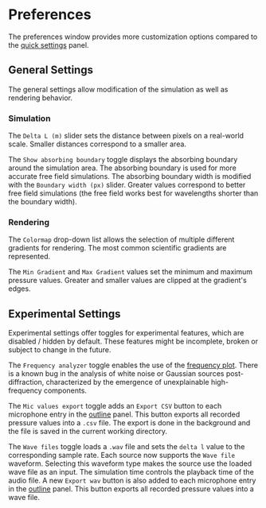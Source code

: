 # Preferences

The preferences window provides more customization options compared to the [quick settings](../ui/quick_settings.md) panel.

## General Settings

The general settings allow modification of the simulation as well as rendering behavior.

### Simulation

The `Delta L (m)` slider sets the distance between pixels on a real-world scale. Smaller distances correspond to a smaller area. 

The `Show absorbing boundary` toggle displays the absorbing boundary around the simulation area. The absorbing boundary is used for more accurate free field simulations. The absorbing boundary width is modified with the `Boundary width (px)` slider. Greater values correspond to better free field simulations (the free field works best for wavelengths shorter than the boundary width).

### Rendering

The `Colormap` drop-down list allows the selection of multiple different gradients for rendering. The most common scientific gradients are represented.

The `Min Gradient` and `Max Gradient` values set the minimum and maximum pressure values. Greater and smaller values are clipped at the gradient's edges.

## Experimental Settings

Experimental settings offer toggles for experimental features, which are disabled / hidden by default. These features might be incomplete, broken or subject to change in the future.

The `Frequency analyzer` toggle enables the use of the [frequency plot](./plots/frequency.md). There is a known bug in the analysis of white noise or Gaussian sources post-diffraction, characterized by the emergence of unexplainable high-frequency components.

The `Mic values export` toggle adds an `Export CSV` button to each microphone entry in the [outline](./outline.md) panel. This button exports all recorded pressure values into a `.csv` file. The export is done in the background and the file is saved in the current working directory.

The `Wave files` toggle loads a `.wav` file and sets the `delta l` value to the corresponding sample rate. Each source now supports the `Wave file` waveform. Selecting this waveform type makes the source use the loaded wave file as an input. The simulation time controls the playback time of the audio file. A new `Export wav` button is also added to each microphone entry in the [outline](./outline.md) panel. This button exports all recorded pressure values into a wave file.